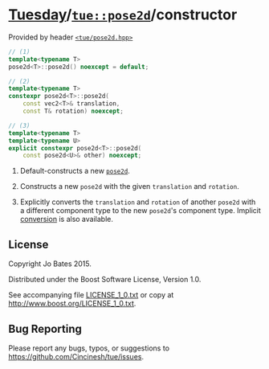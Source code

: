 [Tuesday](../../../README.md)/[`tue::pose2d`](../../headers/pose2d.md)/constructor
==================================================================================
Provided by header [`<tue/pose2d.hpp>`](../../headers/pose2d.md)

```c++
// (1)
template<typename T>
pose2d<T>::pose2d() noexcept = default;

// (2)
template<typename T>
constexpr pose2d<T>::pose2d(
    const vec2<T>& translation,
    const T& rotation) noexcept;

// (3)
template<typename T>
template<typename U>
explicit constexpr pose2d<T>::pose2d(
    const pose2d<U>& other) noexcept;
```

1. Default-constructs a new [`pose2d`](../../headers/pose2d.md).

2. Constructs a new `pose2d` with the given `translation` and `rotation`.

3. Explicitly converts the `translation` and `rotation` of another `pose2d` with
   a different component type to the new `pose2d`'s component type. Implicit
   [conversion](conversion.md) is also available.

License
-------
Copyright Jo Bates 2015.

Distributed under the Boost Software License, Version 1.0.

See accompanying file [LICENSE_1_0.txt](../../../LICENSE_1_0.txt) or copy at
http://www.boost.org/LICENSE_1_0.txt.

Bug Reporting
-------------
Please report any bugs, typos, or suggestions to
https://github.com/Cincinesh/tue/issues.
